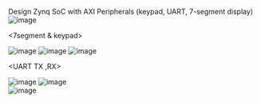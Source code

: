 Design Zynq SoC with AXI Peripherals (keypad, UART, 7-segment display)
![image](https://github.com/LionelSeonuk/AXI4/assets/167200555/5e10a5ee-7d96-40b4-9fd6-cf567ebe1273)

<7segment & keypad>

![image](https://github.com/LionelSeonuk/AXI4/assets/167200555/1fdd015f-7fb9-4893-9cbe-9cd3bfcefab0)
![image](https://github.com/LionelSeonuk/AXI4/assets/167200555/9b6ccee2-ceb1-40b2-98d0-24b3c8c29879)
![image](https://github.com/LionelSeonuk/AXI4/assets/167200555/dfd32077-b8fa-4be6-8760-f8a6fde32223)

<UART TX ,RX>
  
![image](https://github.com/LionelSeonuk/AXI4/assets/167200555/503a1e8e-d765-4027-a54f-870a886ddd84)
![image](https://github.com/LionelSeonuk/AXI4/assets/167200555/209d2e3f-4073-4d28-b363-5fb276027508)  
![image](https://github.com/LionelSeonuk/AXI4/assets/167200555/a22b4eb9-6dcd-496f-b70f-414eaa29d589)
